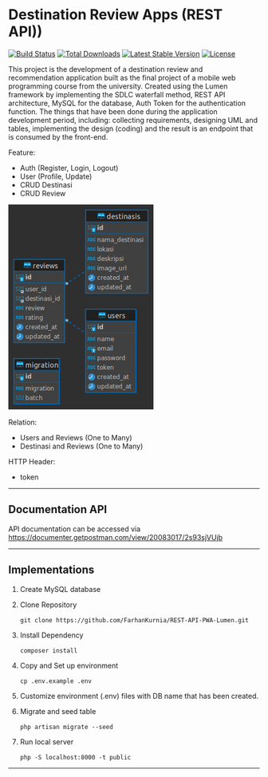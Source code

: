 # Destination Review Apps (REST API))

[![Build Status](https://travis-ci.org/laravel/lumen-framework.svg)](https://travis-ci.org/laravel/lumen-framework)
[![Total Downloads](https://img.shields.io/packagist/dt/laravel/framework)](https://packagist.org/packages/laravel/lumen-framework)
[![Latest Stable Version](https://img.shields.io/packagist/v/laravel/framework)](https://packagist.org/packages/laravel/lumen-framework)
[![License](https://img.shields.io/packagist/l/laravel/framework)](https://packagist.org/packages/laravel/lumen-framework)

<p>This project is the development of a destination review and recommendation application built as the final project of a mobile web programming course from the university. Created using the Lumen framework by implementing the SDLC waterfall method, REST API architecture, MySQL for the database, Auth Token for the authentication function. The things that have been done during the application development period, including: collecting requirements, designing UML and tables, implementing the design (coding) and the result is an endpoint that is consumed by the front-end.</p>

Feature:
- Auth (Register, Login, Logout)
- User (Profile, Update)
- CRUD Destinasi
- CRUD Review

![Design Table](/images/destination_review.png "Design Table")

Relation:
- Users and Reviews (One to Many) 
- Destinasi and Reviews (One to Many) 

HTTP Header:
- token
------------------------------------------------------------------------
## Documentation API
API documentation can be accessed via https://documenter.getpostman.com/view/20083017/2s93sjVUjb


------------------------------------------------------------------------
## Implementations
1. Create MySQL database</br>

2. Clone Repository </br>
    ```
    git clone https://github.com/FarhanKurnia/REST-API-PWA-Lumen.git
    ```

3. Install Dependency </br>
    ```
    composer install
    ```

4. Copy and Set up environment</br>
    ```
    cp .env.example .env
    ```

5. Customize environment (.env) files with DB name that has been created.</br>

6. Migrate and seed table</br>
    ```
    php artisan migrate --seed
    ```

7. Run local server</br>
    ```
    php -S localhost:8000 -t public
    ```



------------------------------------------------------------------------